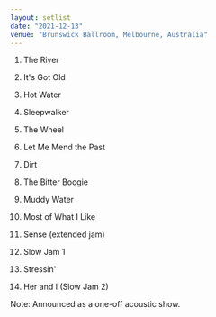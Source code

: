```yaml
---
layout: setlist
date: "2021-12-13"
venue: "Brunswick Ballroom, Melbourne, Australia"
---
```


 1. The River

 2. It's Got Old

 3. Hot Water

 4. Sleepwalker

 5. The Wheel

 6. Let Me Mend the Past

 7. Dirt

 8. The Bitter Boogie

 9. Muddy Water

10. Most of What I Like

11. Sense
    (extended jam)

12. Slow Jam 1

13. Stressin'

14. Her and I (Slow Jam 2)


Note: Announced as a one-off acoustic show.
